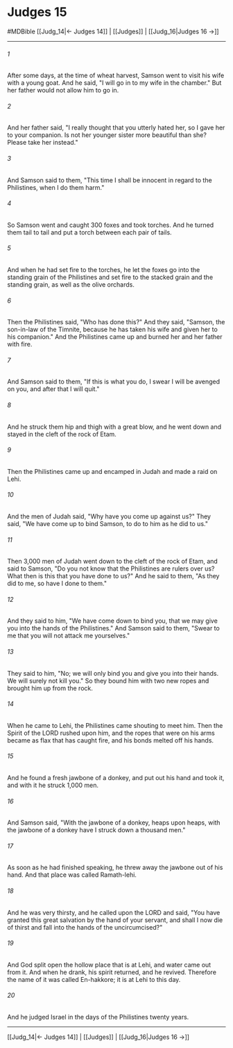 # Judges 15
#MDBible
[[Judg_14|← Judges 14]] | [[Judges]] | [[Judg_16|Judges 16 →]]

***

###### 1 
After some days, at the time of wheat harvest, Samson went to visit his wife with a young goat. And he said, "I will go in to my wife in the chamber." But her father would not allow him to go in. 

###### 2 
And her father said, "I really thought that you utterly hated her, so I gave her to your companion. Is not her younger sister more beautiful than she? Please take her instead." 

###### 3 
And Samson said to them, "This time I shall be innocent in regard to the Philistines, when I do them harm." 

###### 4 
So Samson went and caught 300 foxes and took torches. And he turned them tail to tail and put a torch between each pair of tails. 

###### 5 
And when he had set fire to the torches, he let the foxes go into the standing grain of the Philistines and set fire to the stacked grain and the standing grain, as well as the olive orchards. 

###### 6 
Then the Philistines said, "Who has done this?" And they said, "Samson, the son-in-law of the Timnite, because he has taken his wife and given her to his companion." And the Philistines came up and burned her and her father with fire. 

###### 7 
And Samson said to them, "If this is what you do, I swear I will be avenged on you, and after that I will quit." 

###### 8 
And he struck them hip and thigh with a great blow, and he went down and stayed in the cleft of the rock of Etam. 

###### 9 
Then the Philistines came up and encamped in Judah and made a raid on Lehi. 

###### 10 
And the men of Judah said, "Why have you come up against us?" They said, "We have come up to bind Samson, to do to him as he did to us." 

###### 11 
Then 3,000 men of Judah went down to the cleft of the rock of Etam, and said to Samson, "Do you not know that the Philistines are rulers over us? What then is this that you have done to us?" And he said to them, "As they did to me, so have I done to them." 

###### 12 
And they said to him, "We have come down to bind you, that we may give you into the hands of the Philistines." And Samson said to them, "Swear to me that you will not attack me yourselves." 

###### 13 
They said to him, "No; we will only bind you and give you into their hands. We will surely not kill you." So they bound him with two new ropes and brought him up from the rock. 

###### 14 
When he came to Lehi, the Philistines came shouting to meet him. Then the Spirit of the LORD rushed upon him, and the ropes that were on his arms became as flax that has caught fire, and his bonds melted off his hands. 

###### 15 
And he found a fresh jawbone of a donkey, and put out his hand and took it, and with it he struck 1,000 men. 

###### 16 
And Samson said, "With the jawbone of a donkey, heaps upon heaps, with the jawbone of a donkey have I struck down a thousand men." 

###### 17 
As soon as he had finished speaking, he threw away the jawbone out of his hand. And that place was called Ramath-lehi. 

###### 18 
And he was very thirsty, and he called upon the LORD and said, "You have granted this great salvation by the hand of your servant, and shall I now die of thirst and fall into the hands of the uncircumcised?" 

###### 19 
And God split open the hollow place that is at Lehi, and water came out from it. And when he drank, his spirit returned, and he revived. Therefore the name of it was called En-hakkore; it is at Lehi to this day. 

###### 20 
And he judged Israel in the days of the Philistines twenty years. 

***

[[Judg_14|← Judges 14]] | [[Judges]] | [[Judg_16|Judges 16 →]]
